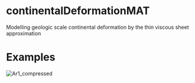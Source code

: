 # continentalDeformationMAT
Modelling geologic scale continental deformation by the thin viscous sheet approximation 

# Examples

![Ar1_compressed](https://user-images.githubusercontent.com/38541020/87986639-3f0bdf00-ca92-11ea-9e81-d23afbbff34f.gif)

